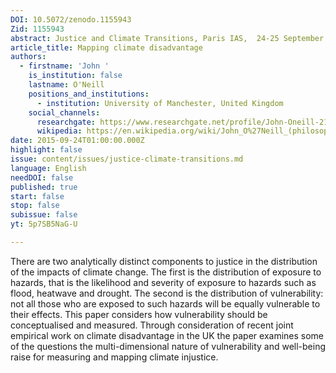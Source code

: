 ```yaml
---
DOI: 10.5072/zenodo.1155943
Zid: 1155943
abstract: Justice and Climate Transitions, Paris IAS,  24-25 September 2015 - Session 1
article_title: Mapping climate disadvantage
authors:
  - firstname: 'John '
    is_institution: false
    lastname: O'Neill
    positions_and_institutions:
      - institution: University of Manchester, United Kingdom
    social_channels:
      researchgate: https://www.researchgate.net/profile/John-Oneill-21
      wikipedia: https://en.wikipedia.org/wiki/John_O%27Neill_(philosopher)
date: 2015-09-24T01:00:00.000Z
highlight: false
issue: content/issues/justice-climate-transitions.md
language: English
needDOI: false
published: true
start: false
stop: false
subissue: false
yt: 5p7SB5NaG-U

---
```


There are two analytically distinct components to justice in the distribution of the impacts of climate change. The first is the distribution of exposure to hazards, that is the likelihood and severity of exposure to hazards such as flood, heatwave and drought. The second is the distribution of vulnerability: not all those who are exposed to such hazards will be equally vulnerable to their effects. This paper considers how vulnerability should be conceptualised and measured. Through consideration of recent joint empirical work on climate disadvantage in the UK the paper examines some of the questions the multi-dimensional nature of vulnerability and well-being raise for measuring and mapping climate injustice.

<Youtube yt="5p7SB5NaG-U" caption="Mapping climate disadvantage"></Youtube>